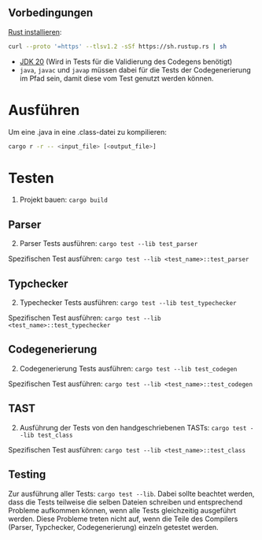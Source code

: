 ## Vorbedingungen

[Rust installieren](https://rustup.rs/):

```bash
curl --proto '=https' --tlsv1.2 -sSf https://sh.rustup.rs | sh
```

-   [JDK 20](https://www.oracle.com/java/technologies/downloads/) (Wird in Tests für die Validierung des Codegens benötigt)
-   `java`, `javac` und `javap` müssen dabei für die Tests der Codegenerierung im Pfad sein, damit diese vom Test genutzt werden können.

# Ausführen

Um eine .java in eine .class-datei zu kompilieren:

```bash
cargo r -r -- <input_file> [<output_file>]
```

# Testen

1. Projekt bauen: `cargo build`

## Parser

2. Parser Tests ausführen: `cargo test --lib test_parser`

Spezifischen Test ausführen: `cargo test --lib <test_name>::test_parser`

## Typchecker

2. Typechecker Tests ausführen: `cargo test --lib test_typechecker`

Spezifischen Test ausführen: `cargo test --lib <test_name>::test_typechecker`

## Codegenerierung

2. Codegenerierung Tests ausführen: `cargo test --lib test_codegen`

Spezifischen Test ausführen: `cargo test --lib <test_name>::test_codegen`

## TAST

2. Ausführung der Tests von den handgeschriebenen TASTs: `cargo test --lib test_class`

Spezifischen Test ausführen: `cargo test --lib <test_name>::test_class`

## Testing

Zur ausführung aller Tests: `cargo test --lib`. Dabei sollte beachtet werden, dass die Tests teilweise die selben Dateien schreiben und entsprechend Probleme aufkommen können, wenn alle Tests gleichzeitig ausgeführt werden. Diese Probleme treten nicht auf, wenn die Teile des Compilers (Parser, Typchecker, Codegenerierung) einzeln getestet werden.
